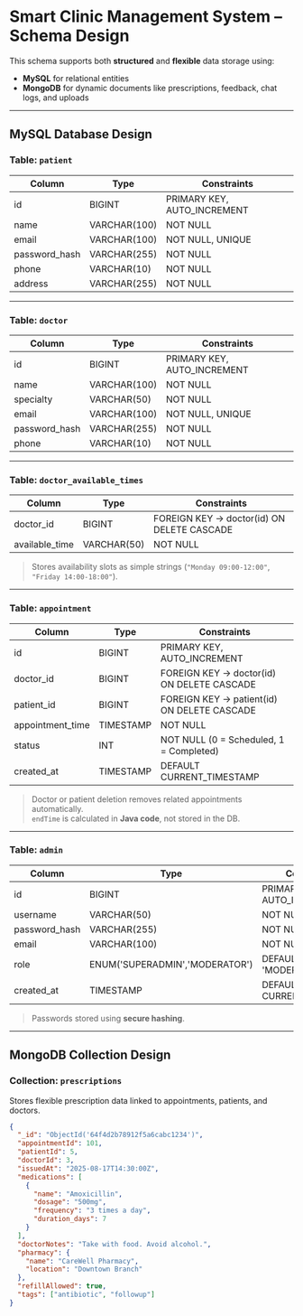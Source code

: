 # Smart Clinic Management System – Schema Design  

This schema supports both **structured** and **flexible** data storage using:  
- **MySQL** for relational entities  
- **MongoDB** for dynamic documents like prescriptions, feedback, chat logs, and uploads  

---

##  MySQL Database Design  

###  Table: `patient`  
| Column       | Type          | Constraints                               |
|--------------|--------------|-------------------------------------------|
| id           | BIGINT       | PRIMARY KEY, AUTO_INCREMENT               |
| name         | VARCHAR(100) | NOT NULL                                  |
| email        | VARCHAR(100) | NOT NULL, UNIQUE                          |
| password_hash| VARCHAR(255) | NOT NULL                                  |
| phone        | VARCHAR(10)  | NOT NULL                                  |
| address      | VARCHAR(255) | NOT NULL                                  |

---

###  Table: `doctor`  
| Column        | Type          | Constraints                               |
|---------------|--------------|-------------------------------------------|
| id            | BIGINT       | PRIMARY KEY, AUTO_INCREMENT               |
| name          | VARCHAR(100) | NOT NULL                                  |
| specialty     | VARCHAR(50)  | NOT NULL                                  |
| email         | VARCHAR(100) | NOT NULL, UNIQUE                          |
| password_hash | VARCHAR(255) | NOT NULL                                  |
| phone         | VARCHAR(10)  | NOT NULL                                  |

---

###  Table: `doctor_available_times`  
| Column        | Type          | Constraints                               |
|---------------|--------------|-------------------------------------------|
| doctor_id     | BIGINT       | FOREIGN KEY → doctor(id) ON DELETE CASCADE |
| available_time| VARCHAR(50)  | NOT NULL                                  |

>  Stores availability slots as simple strings (`"Monday 09:00-12:00"`, `"Friday 14:00-18:00"`).  

---

###  Table: `appointment`  
| Column           | Type      | Constraints                               |
|------------------|-----------|-------------------------------------------|
| id               | BIGINT    | PRIMARY KEY, AUTO_INCREMENT               |
| doctor_id        | BIGINT    | FOREIGN KEY → doctor(id) ON DELETE CASCADE |
| patient_id       | BIGINT    | FOREIGN KEY → patient(id) ON DELETE CASCADE |
| appointment_time | TIMESTAMP | NOT NULL                                  |
| status           | INT       | NOT NULL (0 = Scheduled, 1 = Completed)   |
| created_at       | TIMESTAMP | DEFAULT CURRENT_TIMESTAMP                 |

>  Doctor or patient deletion removes related appointments automatically.  
>  `endTime` is calculated in **Java code**, not stored in the DB.  

---

###  Table: `admin`  
| Column        | Type          | Constraints                               |
|---------------|--------------|-------------------------------------------|
| id            | BIGINT       | PRIMARY KEY, AUTO_INCREMENT               |
| username      | VARCHAR(50)  | NOT NULL, UNIQUE                          |
| password_hash | VARCHAR(255) | NOT NULL                                  |
| email         | VARCHAR(100) | NOT NULL, UNIQUE                          |
| role          | ENUM('SUPERADMIN','MODERATOR') | DEFAULT 'MODERATOR'     |
| created_at    | TIMESTAMP    | DEFAULT CURRENT_TIMESTAMP                 |

>  Passwords stored using **secure hashing**.  

---

##  MongoDB Collection Design  

###  Collection: `prescriptions`  
Stores flexible prescription data linked to appointments, patients, and doctors.  

```json
{
  "_id": "ObjectId('64f4d2b78912f5a6cabc1234')",
  "appointmentId": 101,
  "patientId": 5,
  "doctorId": 3,
  "issuedAt": "2025-08-17T14:30:00Z",
  "medications": [
    {
      "name": "Amoxicillin",
      "dosage": "500mg",
      "frequency": "3 times a day",
      "duration_days": 7
    }
  ],
  "doctorNotes": "Take with food. Avoid alcohol.",
  "pharmacy": {
    "name": "CareWell Pharmacy",
    "location": "Downtown Branch"
  },
  "refillAllowed": true,
  "tags": ["antibiotic", "followup"]
}
